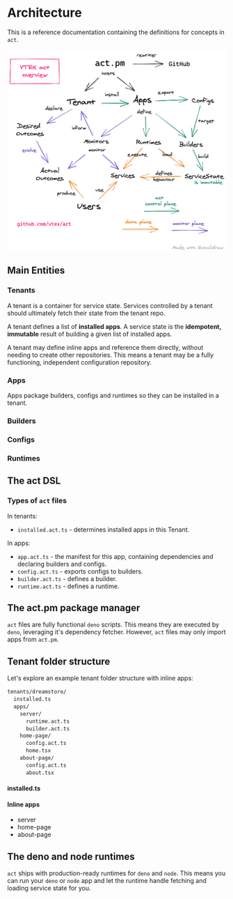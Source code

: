 # Architecture

This is a reference documentation containing the definitions for concepts in `act`.

![Act overview](act-overview.png)

## Main Entities

### Tenants

A tenant is a container for service state.
Services controlled by a tenant should ultimately fetch their state from the tenant repo.

A tenant defines a list of **installed apps**. 
A service state is the **idempotent, immutable** result of building a given list of installed apps.

A tenant may define inline apps and reference them directly, without needing to create other repositories. This means a tenant may be a fully functioning, independent configuration repository. 

### Apps

Apps package builders, configs and runtimes so they can be installed in a tenant.

### Builders

### Configs

### Runtimes

## The act DSL

### Types of `act` files

In tenants: 

- `installed.act.ts` - determines installed apps in this Tenant.

In apps:

- `app.act.ts` - the manifest for this app, containing dependencies and declaring builders and configs.
- `config.act.ts` - exports configs to builders.
- `builder.act.ts` - defines a builder.
- `runtime.act.ts` - defines a runtime.

## The act.pm package manager

`act` files are fully functional `deno` scripts. This means they are executed by `deno`, leveraging it's dependency fetcher. However, `act` files may only import apps from `act.pm`.

## Tenant folder structure

Let's explore an example tenant folder structure with inline apps:

```sh
tenants/dreamstore/
  installed.ts
  apps/
    server/
      runtime.act.ts
      builder.act.ts
    home-page/
      config.act.ts
      home.tsx
    about-page/
      config.act.ts
      about.tsx
```

#### installed.ts



#### Inline apps

- server
- home-page
- about-page

## The deno and node runtimes

`act` ships with production-ready runtimes for `deno` and `node`.
This means you can run your `deno` or `node` app and let the runtime handle fetching and loading service state for you.


